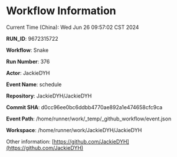 # Workflow Information

Current Time (China): Wed Jun 26 09:57:02 CST 2024  

**RUN_ID**: 9672315722  

**Workflow**: Snake  

**Run Number**: 376  

**Actor**: JackieDYH  

**Event Name**: schedule  

**Repository**: JackieDYH/JackieDYH  

**Commit SHA**: d0cc96ee0bc6ddbb4770ae892a1e474658cfc9ca  

**Event Path**: /home/runner/work/_temp/_github_workflow/event.json  

**Workspace**: /home/runner/work/JackieDYH/JackieDYH  

Other information: [https://github.com/JackieDYH](https://github.com/JackieDYH)
